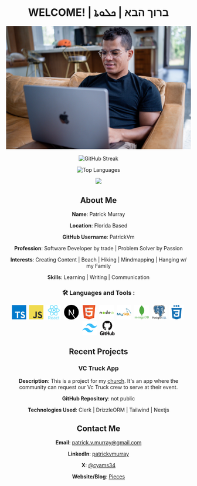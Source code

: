 <div align="center">

# WELCOME! | ברוך הבא | ܟܠܘܬܐ

![me-on-the-couch](GithubPic1.jpg)

![GitHub Streak](https://github-readme-streak-stats.herokuapp.com/?user=patrickvm&theme=material-palenight&background=0D1117&ring=00D8FF&fire=DD2727&sideNums=00D8FF&sideLabels=00D8FF&dates=424752&border=939393&border_color=939393)

![Top Languages](https://github-readme-stats.vercel.app/api/top-langs/?username=patrickvm)

![](https://komarev.com/ghpvc/?username=patrickvm&color=dc143c)

## About Me

**Name**: Patrick Murray

**Location**: Florida Based

**GitHub Username**: PatrickVm

**Profession**: Software Developer by trade | Problem Solver by Passion

**Interests**: Creating Content | Beach | Hiking | Mindmapping | Hanging w/ my Family

**Skills**: Learning | Writing | Communication

### :hammer_and_wrench: Languages and Tools :

<div>
  <img src="https://github.com/devicons/devicon/blob/master/icons/typescript/typescript-plain.svg" title="Typescript" alt="Typescript" width="40" height="40"/>&nbsp; 
  <img src="https://github.com/devicons/devicon/blob/master/icons/javascript/javascript-original.svg" title="JavaScript" alt="JavaScript" width="40" height="40"/>&nbsp; 
  <img src="https://github.com/devicons/devicon/blob/master/icons/react/react-original-wordmark.svg" title="React" alt="React" width="40" height="40"/>&nbsp;
  <img src="https://github.com/devicons/devicon/blob/master/icons/nextjs/nextjs-original.svg" title="Next" alt="Next" width="40" height="40"/>&nbsp;
  <img src="https://github.com/devicons/devicon/blob/master/icons/html5/html5-original.svg" title="HTML5" alt="HTML" width="40" height="40"/>&nbsp;
  <img src="https://github.com/devicons/devicon/blob/master/icons/nodejs/nodejs-original-wordmark.svg" title="NodeJS" alt="NodeJS" width="40" height="40"/>&nbsp;
  <img src="https://github.com/devicons/devicon/blob/master/icons/mysql/mysql-original-wordmark.svg" title="MySQL"  alt="MySQL" width="40" height="40"/>&nbsp;
  <img src="https://github.com/devicons/devicon/blob/master/icons/mongodb/mongodb-plain-wordmark.svg" title="MongoDB"  alt="MongoDB" width="40" height="40"/>&nbsp;
  <img src="https://github.com/devicons/devicon/blob/master/icons/postgresql/postgresql-original-wordmark.svg" title="PostgreSQL"  alt="PostgreSQL" width="40" height="40"/>&nbsp;
  <img src="https://github.com/devicons/devicon/blob/master/icons/css3/css3-plain-wordmark.svg"  title="CSS3" alt="CSS" width="40" height="40"/>&nbsp;
  <img src="https://github.com/devicons/devicon/blob/master/icons/tailwindcss/tailwindcss-plain.svg"  title="TailwindCSS" alt="TailwindCSS" width="40" height="40"/>&nbsp;
  <img src="https://github.com/devicons/devicon/blob/master/icons/github/github-original-wordmark.svg" title="Github" **alt="Github" width="40" height="40"/>
</div>

## Recent Projects

### VC Truck App

**Description**: This is a project for my [church](https://www.thevoyage.church/). It's an app where the community can request our Vc Truck crew to serve at their event.

**GitHub Repository**: not public

**Technologies Used**: Clerk | DrizzleORM | Tailwind | Nextjs

## Contact Me

**Email**: patrick.v.murray@gmail.com

**LinkedIn**: [patrickvmurray](https://www.linkedin.com/in/patrickvmurray/)

**X**: [@cyams34](https://twitter.com/Cyams34)

**Website/Blog**: [Pieces](https://medium.com/@patrick-v-murray)

</div>
